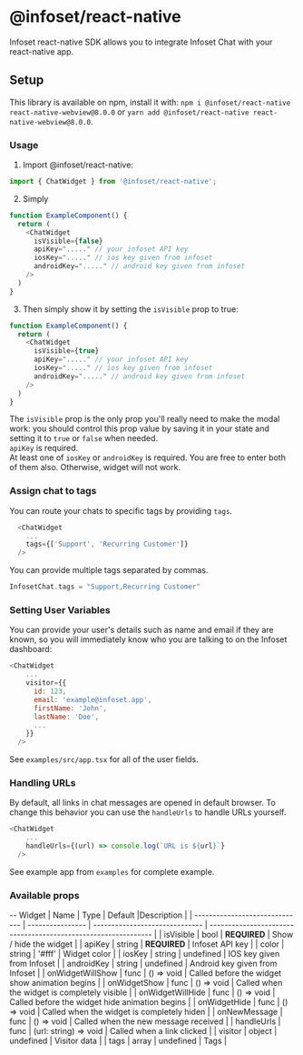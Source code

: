 # @infoset/react-native

Infoset react-native SDK allows you to integrate Infoset Chat with your react-native app.

## Setup

This library is available on npm, install it with: `npm i @infoset/react-native react-native-webview@8.0.0` or `yarn add @infoset/react-native react-native-webview@8.0.0`.

### Usage
1.  Import @infoset/react-native:

```javascript
import { ChatWidget } from '@infoset/react-native';
```

2.  Simply

```javascript
function ExampleComponent() {
  return (
    <ChatWidget
      isVisible={false}
      apiKey="....." // your infoset API key
      iosKey="....." // ios key given from infoset
      androidKey="....." // android key given from infoset
    />
  )
}
```

3.  Then simply show it by setting the `isVisible` prop to true:

```javascript
function ExampleComponent() {
  return (
    <ChatWidget
      isVisible={true}
      apiKey="....." // your infoset API key
      iosKey="....." // ios key given from infoset
      androidKey="....." // android key given from infoset
    />
  )
}
```

The `isVisible` prop is the only prop you'll really need to make the modal work: you should control this prop value by saving it in your state and setting it to `true` or `false` when needed.<br/>
`apiKey` is required.<br/>
At least one of `iosKey` or `androidKey` is required. You are free to enter both of them also. Otherwise, widget will not work.

### Assign chat to tags

You can route your chats to specific tags by providing `tags`.

```javascript
  <ChatWidget
    ...
    tags={['Support', 'Recurring Customer']}
  />
```

You can provide multiple tags separated by commas.

```swift
InfosetChat.tags = "Support,Recurring Customer"
```

### Setting User Variables

You can provide your user's details such as name and email if they are known, so you will immediately know who you are talking to on the Infoset dashboard:

```javascript
<ChatWidget
    ...
    visitor={{
      id: 123,
      email: 'example@infoset.app',
      firstName: 'John',
      lastName: 'Doe',
      ...
    }}
  />
```

See `examples/src/app.tsx` for all of the user fields.

### Handling URLs

By default, all links in chat messages are opened in default browser. To change this behavior you can use the `handleUrls` to handle URLs yourself.

```javascript
<ChatWidget
    ...
    handleUrls={(url) => console.log(`URL is ${url}`}
  />
```

See example app from `examples` for complete example.

### Available props
-- Widget
| Name                           | Type             | Default                        |Description                                                     |
| ------------------------------ | ---------------- | ------------------------------ | -------------------------------------------------------------- |
| isVisible                      | bool             | **REQUIRED**                   | Show / hide the widget                                         |
| apiKey                         | string           | **REQUIRED**                   | Infoset API key                                                |
| color                          | string           | '#fff'                         | Widget color                                                   |
| iosKey                         | string           | undefined                      | IOS key given from Infoset                                     |
| androidKey                     | string           | undefined                      | Android key given from Infoset                                 |
| onWidgetWillShow               | func             | () => void                     | Called before the widget show animation begins                 |
| onWidgetShow                   | func             | () => void                     | Called when the widget is completely visible                   |
| onWidgetWillHide               | func             | () => void                     | Called before the widget hide animation begins                 |
| onWidgetHide                   | func             | () => void                     | Called when the widget is completely hiden                     |
| onNewMessage                   | func             | () => void                     | Called when the new message received                           |
| handleUrls                     | func             | (url: string) => void          | Called when a link clicked                                     |
| visitor                        | object           | undefined                      | Visitor data                                                   |
| tags                           | array            | undefined                      | Tags                                                           |
